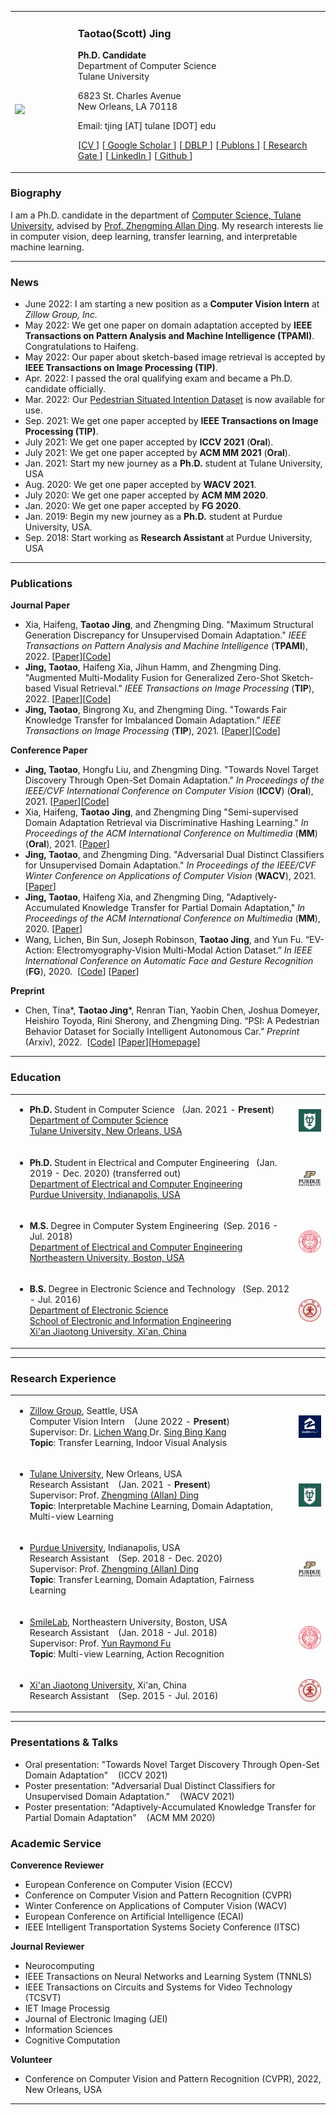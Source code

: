 <!-- 
![Scott Jing](/img/website/scott.jpg){:height="30%" width="30%"} -->

<table style="border: none !important">
<tbody>
<tr style="border: none">
<td width="20%" style="border: none !important">
<div>
<br>
<img src='/img/website/scott.jpg' style="max-width:100%; margin-top:50%"/>
</div>
</td>
<td width="80%" style="border: none !important">
<h3 href='scottjingtt.github.io'>Taotao(Scott) Jing</h3>
<p>
<span style="font-weight:bold">Ph.D. Candidate</span><br>
Department of Computer Science<br>
Tulane University
</p>
<p>
6823 St. Charles Avenue<br>
New Orleans, LA 70118
</p>
<p>
<span>
Email: tjing [AT] tulane [DOT] edu
</span>
</p>
<p>
<span>
[<a href = "/files/CV.pdf">CV </a>]
[<a href = "https://scholar.google.com/citations?user=OTPyfwkAAAAJ&hl=en&oi=ao"> Google Scholar </a>]
[<a href = "https://dblp.uni-trier.de/pers/hd/j/Jing:Taotao"> DBLP </a>]
[<a href = "https://publons.com/researcher/4941569/taotao-jing"> Publons </a>]
[<a href = "https://www.researchgate.net/profile/Taotao-Jing"> Research Gate </a>]
[<a href = "https://www.linkedin.com/in/taotaojing/"> LinkedIn </a>]
[<a href = "https://github.com/scottjingtt" > Github </a>]
</span>
</p>
</td>
</tr>
</tbody>
</table>

### Biography
I am a Ph.D. candidate in the department of [Computer Science, Tulane University](https://sse.tulane.edu/cs), advised by [Prof. Zhengming Allan Ding](http://www.cs.tulane.edu/~zding1/). My research interests lie in computer vision, deep learning, transfer learning, and interpretable machine learning.

---
### News
- June 2022: I am starting a new position as a **Computer Vision Intern** at *Zillow Group, Inc.*
- May 2022: We get one paper on domain adaptation accepted by **IEEE Transactions on Pattern Analysis and Machine Intelligence (TPAMI)**. Congratulations to Haifeng. 
- May 2022: Our paper about sketch-based image retrieval is accepted by **IEEE Transactions on Image Processing (TIP)**.
- Apr. 2022: I passed the oral qualifying exam and became a Ph.D. candidate officially.
- Mar. 2022: Our [Pedestrian Situated Intention Dataset](http://situated-intent.net/pedestrian_dataset/) is now available for use.
- Sep. 2021: We get one paper accepted by **IEEE Transactions on Image Processing (TIP)**.
- July 2021: We get one paper accepted by **ICCV 2021** (**Oral**).
- July 2021: We get one paper accepted by **ACM MM 2021** (**Oral**).
- Jan. 2021: Start my new journey as a **Ph.D.** student at Tulane University, USA
- Aug. 2020: We get one paper accepted by **WACV 2021**.
- July 2020: We get one paper accepted by **ACM MM 2020**.
- Jan. 2020: We get one paper accepted by **FG 2020**.
- Jan. 2019: Begin my new journey as a **Ph.D.** student at Purdue University, USA.
- Sep. 2018: Start working as **Research Assistant** at Purdue University, USA
  
---
### Publications
**Journal Paper**
- Xia, Haifeng, **Taotao Jing**, and Zhengming Ding. "Maximum Structural Generation Discrepancy for Unsupervised Domain Adaptation." *IEEE Transactions on Pattern Analysis and Machine Intelligence* (**TPAMI**), 2022. [[Paper](https://ieeexplore.ieee.org/document/9772946)][[Code]()]
- **Jing, Taotao**, Haifeng Xia, Jihun Hamm, and Zhengming Ding. "Augmented Multi-Modality Fusion for Generalized Zero-Shot Sketch-based Visual Retrieval." *IEEE Transactions on Image Processing* (**TIP**), 2022. [[Paper](https://ieeexplore.ieee.org/document/9775617)][[Code](https://github.com/scottjingtt/AMF_GZS_SBIR)]
- **Jing, Taotao**, Bingrong Xu, and Zhengming Ding. "Towards Fair Knowledge Transfer for Imbalanced Domain Adaptation." *IEEE Transactions on Image Processing* (**TIP**), 2021. [[Paper](https://ieeexplore.ieee.org/document/9547057)][[Code](https://github.com/scottjingtt/TFKT)]

**Conference Paper**
- **Jing, Taotao**, Hongfu Liu, and Zhengming Ding. "Towards Novel Target Discovery Through Open-Set Domain Adaptation." *In Proceedings of the IEEE/CVF International Conference on Computer Vision* (**ICCV**) (**Oral**), 2021. [[Paper](https://openaccess.thecvf.com/content/ICCV2021/papers/Jing_Towards_Novel_Target_Discovery_Through_Open-Set_Domain_Adaptation_ICCV_2021_paper.pdf)][[Code](https://github.com/scottjingtt/SROSDA)]
- Xia, Haifeng, **Taotao Jing**, and Zhengming Ding "Semi-supervised Domain Adaptation Retrieval via Discriminative Hashing Learning." *In Proceedings of the ACM International Conference on Multimedia* (**MM**) (**Oral**), 2021. [[Paper](https://www.crcv.ucf.edu/chenchen/DHLing_MM_2021.pdf)]
- **Jing, Taotao**, and Zhengming Ding. "Adversarial Dual Distinct Classifiers for Unsupervised Domain Adaptation." *In Proceedings of the IEEE/CVF Winter Conference on Applications of Computer Vision* (**WACV**), 2021. [[Paper](https://arxiv.org/pdf/2008.11878.pdf)]
- **Jing, Taotao**, Haifeng Xia, and Zhengming Ding, "Adaptively-Accumulated Knowledge Transfer for Partial Domain Adaptation," *In Proceedings of the ACM International Conference on Multimedia* (**MM**), 2020. [[Paper](https://dl.acm.org/doi/abs/10.1145/3394171.3413986)]
- Wang, Lichen, Bin Sun, Joseph Robinson, **Taotao Jing**, and Yun Fu. “EV-Action: Electromyography-Vision Multi-Modal Action Dataset.” *In IEEE International Conference on Automatic Face and Gesture Recognition* (**FG**), 2020. &nbsp;[[Code](https://github.com/wanglichenxj/EV-Action-Electromyography-Vision-Multi-Modal-Action-Dataset)] [[Paper](https://github.com/wanglichenxj/EV-Action-Electromyography-Vision-Multi-Modal-Action-Dataset/blob/master/presentations/FG20_EVAction.pdf)]

**Preprint**
- Chen, Tina\*, **Taotao Jing**\*, Renran Tian, Yaobin Chen, Joshua Domeyer, Heishiro Toyoda, Rini Sherony, and Zhengming Ding. “PSI: A Pedestrian Behavior Dataset for Socially Intelligent Autonomous Car.” *Preprint* (Arxiv), 2022. &nbsp;[[Code](https://github.com/PSI-Intention2022/PSI-Intention)] [[Paper](https://arxiv.org/pdf/2112.02604.pdf)][[Homepage](http://situated-intent.net/pedestrian_dataset/)]

---
### Education
<table style="border: none !important">
<tbody>
<!-- Phd Tulane -->
<tr style="border: none !important">
<td width="90%" style="border: none !important">
<div>
<ul>
<li>
<strong>Ph.D.</strong> Student in Computer Science &nbsp;&nbsp;(Jan. 2021 - <strong>Present</strong>) <br>
<a href="https://sse.tulane.edu/cs"> Department of Computer Science <br>
Tulane University, New Orleans, USA </a>
</li>
</ul>
</div>
</td>
<td width="10%" style="border: none !important">
<img style="float:right; max-width:100%; margin-top:0" src="/img/logos/tulane_logo_square.png"/>
</td>
</tr>
<!-- Phd Purdue -->
<tr>
<td style="border: none !important">
<div>
<ul>
<li>
<strong>Ph.D.</strong> Student in Electrical and Computer Engineering &nbsp;&nbsp;(Jan. 2019 - Dec. 2020) (transferred out) <br>
<a href="https://engineering.purdue.edu/ECE"> Department of Electrical and Computer Engineering<br>
  Purdue University, Indianapolis, USA </a>
</li>
</ul>
</div>
</td>
<td style="border: none !important">
<img style="float:right; max-width:100%; margin-top:0" src="/img/logos/purdue_logo_square.png"/>
</td>
</tr>
<!-- Master NEU -->
<tr>
<td style="border: none !important">
<div>
<ul>
<li>
<strong>M.S.</strong> Degree in Computer System Engineering&nbsp;&nbsp;(Sep. 2016 - Jul. 2018)<br>
<a href="https://ece.northeastern.edu/"> Department of Electrical and Computer Engineering <br>
Northeastern University, Boston, USA </a>
</li>
</ul>
</div>
</td>
<td style="border: none !important">
<img style="float:right; max-width:100%; margin-top:0" src="/img/logos/neu_logo_red.png"/>
</td>
</tr>
<!-- BS XJTU -->
<tr>
<td style="border: none !important">
<div>
<ul>
<li>
<strong>B.S.</strong> Degree in Electronic Science and Technology &nbsp;&nbsp;(Sep. 2012 - Jul. 2016) <br>
<a href="http://en.xjtu.edu.cn/"> Department of Electronic Science<br>
  School of Electronic and Information Engineering<br>
  Xi'an Jiaotong University, Xi'an, China </a>
</li>
</ul>
</div>
</td>
<td style="border: none !important">
<img style="float:right; max-width:100%; margin-top:0" src="/img/logos/xjtu_logo.png"/>
</td>
</tr>
</tbody>
</table>

---
### Research Experience
<table style="border: none !important">
<tbody>
<!-- 2022 Summer Zillow -->
<tr style="border: none !important">
<td width="90%" style="border: none !important">
<div>
<ul>
<li>
<a href="https://www.zillowgroup.com">Zillow Group</a>, Seattle, USA <br>
Computer Vision Intern &nbsp;&nbsp; (June 2022 - <strong>Present</strong>) <br>
Supervisor: Dr. <a href="https://sites.google.com/site/lichenwang123/">Lichen Wang </a> Dr. <a href="http://www.singbingkang.com">Sing Bing Kang </a><br>
<strong>Topic</strong>: Transfer Learning, Indoor Visual Analysis
</li>
</ul>
</div>
</td>
<td width="10%" style="border: none !important">
<img style="float:right; max-width:100%; margin:0;" src="/img/logos/zillow_logo.png"/>
</td>
</tr>
<!-- Phd Tulane -->
<tr style="border: none !important">
<td style="border: none !important">
<div>
<ul>
<li>
<a href="https://sse.tulane.edu/cs">Tulane University</a>, New Orleans, USA <br>
Research Assistant &nbsp;&nbsp; (Jan. 2021 - <strong>Present</strong>) <br>
Supervisor: Prof. <a href="http://www.cs.tulane.edu/~zding1/">Zhengming (Allan) Ding </a> <br>
<strong>Topic</strong>: Interpretable Machine Learning, Domain Adaptation, Multi-view Learning
</li>
</ul>
</div>
</td>
<td style="border: none !important">
<img style="float:right; max-width:100%; margin-top:0" src="/img/logos/tulane_logo_square.png"/>
</td>
</tr>
<!-- Phd Purdue -->
<tr>
<td style="border: none !important">
<div>
<ul>
<li>
<a href="https://engineering.purdue.edu/ECE">Purdue University</a>, Indianapolis, USA <br>
Research Assistant &nbsp;&nbsp; (Sep. 2018 - Dec. 2020) <br>
Supervisor: Prof. <a href="http://www.cs.tulane.edu/~zding1/">Zhengming (Allan) Ding </a> <br>
<strong>Topic</strong>: Transfer Learning, Domain Adaptation, Fairness Learning

</li>
</ul>
</div>
</td>
<td style="border: none !important">
<img style="float:right; max-width:100%; margin-top:0" src="/img/logos/purdue_logo_square.png"/>
</td>
</tr>
<!-- Master NEU -->
<tr>
<td style="border: none !important">
<div>
<ul>
<li>
<a href="https://web.northeastern.edu/smilelab/">SmileLab</a>, Northeastern University, Boston, USA <br>
Research Assistant &nbsp;&nbsp; (Jan. 2018 - Jul. 2018) <br>
Supervisor: Prof. <a href="http://www1.ece.neu.edu/~yunfu/">Yun Raymond Fu </a> <br>
<strong>Topic</strong>: Multi-view Learning, Action Recognition

</li>
</ul>
</div>
</td>
<td style="border: none !important">
<img style="float:right; max-width:100%; margin-top:0" src="/img/logos/neu_logo_red.png"/>
</td>
</tr>
<!-- BS XJTU -->
<tr>
<td style="border: none !important">
<div>
<ul>
<li>
<a href="http://en.xjtu.edu.cn/">Xi'an Jiaotong University</a>, Xi'an, China <br>
Research Assistant &nbsp;&nbsp; (Sep. 2015 - Jul. 2016) <br>
</li>
</ul>
</div>
</td>
<td style="border: none !important">
<img style="float:right; max-width:100%; margin-top:0" src="/img/logos/xjtu_logo.png"/>
</td>
</tr>
</tbody>
</table>


---

### Presentations & Talks
- Oral presentation: "Towards Novel Target Discovery Through Open-Set Domain Adaptation" &nbsp;&nbsp; (ICCV 2021)<br>
- Poster presentation: "Adversarial Dual Distinct Classifiers for Unsupervised Domain Adaptation." &nbsp;&nbsp; (WACV 2021)<br>
- Poster presentation: "Adaptively-Accumulated Knowledge Transfer for Partial Domain Adaptation" &nbsp;&nbsp; (ACM MM 2020)<br>

### Academic Service
**Converence Reviewer**
- European Conference on Computer Vision (ECCV)
- Conference on Computer Vision and Pattern Recognition (CVPR)
- Winter Conference on Applications of Computer Vision (WACV)
- European Conference on Artificial Intelligence (ECAI)
- IEEE Intelligent Transportation Systems Society Conference (ITSC)

**Journal Reviewer**
- Neurocomputing
- IEEE Transactions on Neural Networks and Learning System (TNNLS)
- IEEE Transactions on Circuits and Systems for Video Technology (TCSVT)
- IET Image Processig
- Journal of Electronic Imaging (JEI)
- Information Sciences
- Cognitive Computation
  
**Volunteer**
- Conference on Computer Vision and Pattern Recognition (CVPR), 2022, New Orleans, USA


---

